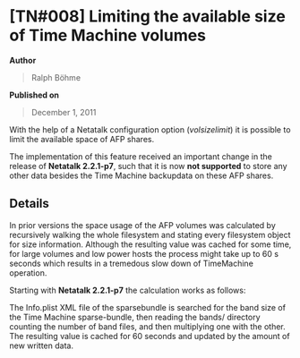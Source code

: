 # \[TN#008\] Limiting the available size of Time Machine volumes

**Author**

> Ralph Böhme

**Published on**

> December 1, 2011

With the help of a Netatalk configuration option (*volsizelimit*) it is
possible to limit the available space of AFP shares.

The implementation of this feature received an important change in the
release of **Netatalk 2.2.1-p7**, such that it is now **not supported**
to store any other data besides the Time Machine backupdata on these AFP
shares.

## Details

In prior versions the space usage of the AFP volumes was calculated by
recursively walking the whole filesystem and stating every filesystem
object for size information. Although the resulting value was cached for
some time, for large volumes and low power hosts the process might take
up to 60 s seconds which results in a tremedous slow down of TimeMachine
operation.

Starting with **Netatalk 2.2.1-p7** the calculation works as follows:

The Info.plist XML file of the sparsebundle is searched for the band
size of the Time Machine sparse-bundle, then reading the bands/
directory counting the number of band files, and then multiplying one
with the other. The resulting value is cached for 60 seconds and updated
by the amount of new written data.
